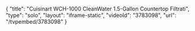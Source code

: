 {
    "title": "Cuisinart WCH-1000 CleanWater 1.5-Gallon Countertop Filtrati",
    "type": "solo",
    "layout": "iframe-static",
    "videoId": "3783098",
    "url": "\/tvpembed\/3783098"
}